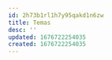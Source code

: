 ```yaml
---
id: 2h73b1rl1h7y95qakd1n6zw
title: Temas
desc: ''
updated: 1676722254035
created: 1676722254035
---
```

